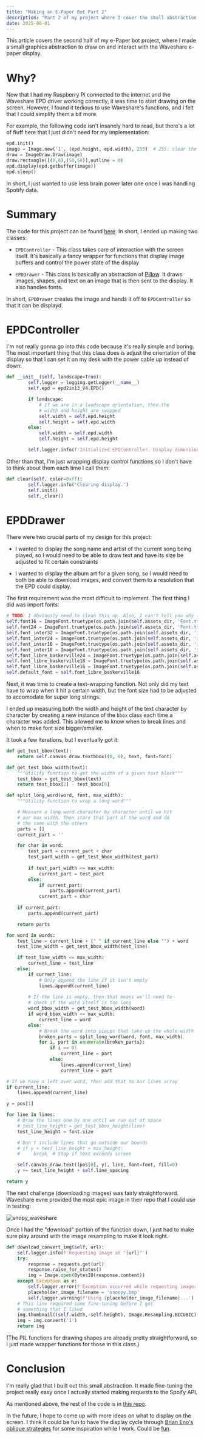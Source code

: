 ```yaml
---
title: "Making an E-Paper Bot Part 2"
description: "Part 2 of my project where I cover the small abstraction layer I built on top of Waveshare's display driver."
date: 2025-08-01
---
```


This article covers the second half of my e-Paper bot project, where I made a small graphics abstraction to draw on and interact with the Waveshare e-paper display.

# Why?

Now that I had my Raspberry Pi connected to the internet and the Waveshare EPD driver working correctly, it was time to start drawing on the screen. However, I found it tedious to use Waveshare's functions, and I felt that I could simplify them a bit more.

For example, the following code isn't insanely hard to read, but there's a lot of fluff here that I just didn't need for my implementation:

```python
epd.init()
image = Image.new('1', (epd.height, epd.width), 255)  # 255: clear the frame    
draw = ImageDraw.Draw(image)
draw.rectangle([(0,0),(50,50)],outline = 0)
epd.display(epd.getbuffer(image))
epd.sleep()
```

In short, I just wanted to use less brain power later one once I was handling Spotify data.

# Summary

The code for this project can be found [here](https://github.com/andersamer/tars-display/tree/main). In short, I ended up making two classes:

* `EPDController` - This class takes care of interaction with the screen itself. It's basically a fancy wrapper for functions that display image buffers and control the power state of the display

* `EPDDrawer` - This class is basically an abstraction of [Pillow](https://pillow.readthedocs.io/en/stable/). It draws images, shapes, and text on an image that is then sent to the display. It also handles fonts.

In short, `EPDDrawer` creates the image and hands it off to `EPDController` so that it can be displayd.

# EPDController

I'm not really gonna go into this code because it's really simple and boring. The most important thing that this class does is adjust the orientation of the display so that I can set it on my desk with the power cable up instead of down:

```python
def __init__(self, landscape=True):
        self.logger = logging.getLogger(__name__)
        self.epd = epd2in13_V4.EPD()

        if landscape:
            # If we are in a landscape orientation, then the 
            # width and height are swapped
            self.width = self.epd.height
            self.height = self.epd.width
        else:
            self.width = self.epd.width
            self.height = self.epd.height

        self.logger.info(f'Initialized EPDController. Display dimensions: {self.width}x{self.height}')
```

Other than that, I'm just wrapping display control functions so I don't have to think about them each time I call them:

```python
def clear(self, color=0xff):
        self.logger.info('Clearing display.')
        self.init()
        self._clear()
```

# EPDDrawer

There were two crucial parts of my design for this project:

* I wanted to display the song name and artist of the current song being played, so I would need to be able to draw text and have its size be adjusted to fit certain constraints

* I wanted to display the album art for a given song, so I would need to both be able to download images, and convert them to a resolution that the EPD could display.

The first requirement was the most difficult to implement. The first thing I did was import fonts:

```python
# TODO: I obviously need to clean this up. Also, I can't tell you why there are so many fonts here. Experimentation?
self.font16 = ImageFont.truetype(os.path.join(self.assets_dir, 'Font.ttc'), 16)
self.font24 = ImageFont.truetype(os.path.join(self.assets_dir, 'Font.ttc'), 24)
self.font_inter32 = ImageFont.truetype(os.path.join(self.assets_dir, 'inter.ttf'), 32)
self.font_inter24 = ImageFont.truetype(os.path.join(self.assets_dir, 'inter.ttf'), 24)
self.font_inter16 = ImageFont.truetype(os.path.join(self.assets_dir, 'inter.ttf'), 16)
self.font_inter10 = ImageFont.truetype(os.path.join(self.assets_dir, 'inter.ttf'), 10)
self.font_libre_baskerville24 = ImageFont.truetype(os.path.join(self.assets_dir, 'libre_baskerville_bold.ttf'), 24)
self.font_libre_baskerville18 = ImageFont.truetype(os.path.join(self.assets_dir, 'libre_baskerville_bold.ttf'), 18)
self.font_libre_baskerville16 = ImageFont.truetype(os.path.join(self.assets_dir, 'libre_baskerville_bold.ttf'), 16)
self.default_font = self.font_libre_baskerville16
```

Next, it was time to create a text-wrapping function. Not only did my text have to wrap when it hit a certain width, but the font size had to be adjusted to accomodate for super long strings.

I ended up measuring both the width and height of the text character by character by creating a new instance of the `bbox` class each time a character was added. This allowed me to know when to break lines and when to make font size bigger/smaller.

It took a few iterations, but I eventually got it:

```python
def get_test_bbox(text):
    return self.canvas_draw.textbbox((0, 0), text, font=font)

def get_test_bbox_width(text):
    """Utility function to get the width of a given text block"""
    test_bbox = get_test_bbox(text)
    return test_bbox[2] - test_bbox[0]

def split_long_word(word, font, max_width):
    """Utility function to wrap a long word"""

    # Measure a long word character by character until we hit
    # our max width. Then store that part of the word and do 
    # the same with the others
    parts = []
    current_part = ''

    for char in word:
        test_part = current_part + char
        test_part_width = get_test_bbox_width(test_part)
        
        if test_part_width <= max_width:
            current_part = test_part
        else:
            if current_part:
                parts.append(current_part)
            current_part = char
    
    if current_part:
        parts.append(current_part)

    return parts

for word in words:
    test_line = current_line + (" " if current_line else "") + word
    test_line_width = get_test_bbox_width(test_line)

    if test_line_width <= max_width:
        current_line = test_line
    else:
        if current_line:
            # Only append the line if it isn't empty
            lines.append(current_line)
        
        # If the line is empty, then that means we'll need to 
        # check if the word itself is too long
        word_bbox_width = get_test_bbox_width(word)
        if word_bbox_width <= max_width:
            current_line = word
        else:
            # Break the word into pieces that take up the whole width
            broken_parts = split_long_word(word, font, max_width)
            for i, part in enumerate(broken_parts):
                if i == 0:
                    current_line = part
                else:
                    lines.append(current_line)
                    current_line = part

# If we have a left over word, then add that to our lines array
if current_line:
    lines.append(current_line)

y = pos[1]

for line in lines:
    # Draw the lines one by one until we run out of space
    # test_line_height = get_test_bbox_height(line)
    test_line_height = font.size

    # Don't include lines that go outside our bounds
    # if y + test_line_height > max_height:
    #     break  # Stop if text exceeds screen

    self.canvas_draw.text((pos[0], y), line, font=font, fill=0)
    y += test_line_height + self.line_spacing

return y
```

The next challenge (downloading images) was fairly straightforward. Waveshare evne provided the most epic image in their repo that I could use in testing:

![snopy_waveshare](/public/img/snoopy.bmp)

Once I had the "download" portion of the function down, I just had to make sure play around with the image resampling to make it look right.

```python
def download_convert_img(self, url):
    self.logger.info(f'Requesting image at "{url}"')
    try:
        response = requests.get(url)
        response.raise_for_status()
        img = Image.open(BytesIO(response.content))
    except Exception as e:
        self.logger.error(f'Exception occurred while requesting image: {repr(e)}')
        placeholder_image_filename = 'snoopy.bmp'
        self.logger.warning(f'Using {placeholder_image_filename}...')
    # This line required some fine-tuning before I got  
    # something that I liked
    img.thumbnail((self.width, self.height), Image.Resampling.BICUBIC) 
    img = img.convert('1') 
    return img
```

(The PIL functions for drawing shapes are already pretty straightforward, so I just made wrapper functions for those in this class.)

# Conclusion

I'm really glad that I built out this small abstraction. It made fine-tuning the project really easy once I actually started making requests to the Spoify API.

As mentioned above, the rest of the code is in [this repo](https://github.com/andersamer/tars-display/tree/main).

In the future, I hope to come up with more ideas on what to display on the screen. I think it could be fun to have the display cycle through [Brian Eno's oblique strategies](https://en.wikipedia.org/wiki/Oblique_Strategies) for some inspiration while I work. Could be [fun](https://github.com/ghsyafii/oblique-strategies).